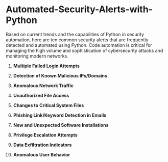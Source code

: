 # Automated-Security-Alerts-with-Python

Based on current trends and the capabilities of Python in security automation, here are ten common security alerts that are frequently detected and automated using Python. Code automation is critical for managing the high volume and sophistication of cybersecurity attacks and monitoring modern networks.


1. **Multiple Failed Login Attempts**

2. **Detection of Known Malicious IPs/Domains**

3. **Anomalous Network Traffic**

4. **Unauthorized File Access**

5. **Changes to Critical System Files**

6. **Phishing Link/Keyword Detection in Emails**

7. **New and Unexpected Software Installations**

8. **Privilege Escalation Attempts**

9. **Data Exfiltration Indicators**

10. **Anomalous User Behavior**
